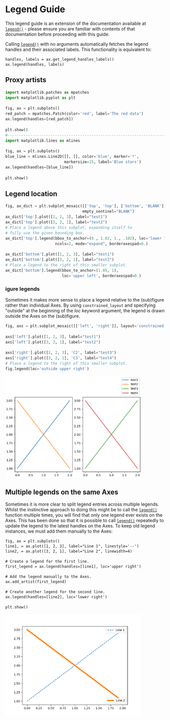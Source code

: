 # Legend Guide

This legend guide is an extension of the documentation available at [`legend()`](https://matplotlib.org/stable/api/_as_gen/matplotlib.pyplot.legend.html#matplotlib.pyplot.legend) - please ensure you are familiar with contents of that documentation before proceeding with this guide.

Calling [`legend()`](https://matplotlib.org/stable/api/_as_gen/matplotlib.pyplot.legend.html#matplotlib.pyplot.legend) with no arguments automatically fetches the legend handles and their associated labels. This functionality is equivalent to:

```
handles, labels = ax.get_legend_handles_labels()
ax.legend(handles, labels)
```

## Proxy artists

```python
import matplotlib.patches as mpatches
import matplotlib.pyplot as plt

fig, ax = plt.subplots()
red_patch = mpatches.Patch(color='red', label='The red data')
ax.legend(handles=[red_patch])

plt.show()
#---------------------------------------------------------------------------------------------------
import matplotlib.lines as mlines

fig, ax = plt.subplots()
blue_line = mlines.Line2D([], [], color='blue', marker='*',
                          markersize=15, label='Blue stars')
ax.legend(handles=[blue_line])

plt.show()
```

## Legend location

```python
fig, ax_dict = plt.subplot_mosaic([['top', 'top'], ['bottom', 'BLANK']],
                                  empty_sentinel="BLANK")
ax_dict['top'].plot([1, 2, 3], label="test1")
ax_dict['top'].plot([3, 2, 1], label="test2")
# Place a legend above this subplot, expanding itself to
# fully use the given bounding box.
ax_dict['top'].legend(bbox_to_anchor=(0., 1.02, 1., .102), loc='lower left',
                      ncols=2, mode="expand", borderaxespad=0.)

ax_dict['bottom'].plot([1, 2, 3], label="test1")
ax_dict['bottom'].plot([3, 2, 1], label="test2")
# Place a legend to the right of this smaller subplot.
ax_dict['bottom'].legend(bbox_to_anchor=(1.05, 1),
                         loc='upper left', borderaxespad=0.)
```

### igure legends

Sometimes it makes more sense to place a legend relative to the (sub)figure rather than individual Axes. By using `constrained_layout` and specifying "outside" at the beginning of the *loc* keyword argument, the legend is drawn outside the Axes on the (sub)figure.

```python
fig, axs = plt.subplot_mosaic([['left', 'right']], layout='constrained')

axs['left'].plot([1, 2, 3], label="test1")
axs['left'].plot([3, 2, 1], label="test2")

axs['right'].plot([1, 2, 3], 'C2', label="test3")
axs['right'].plot([3, 2, 1], 'C3', label="test4")
# Place a legend to the right of this smaller subplot.
fig.legend(loc='outside upper right')
```

<img src="Legend guide.assets/sphx_glr_legend_guide_004.png" alt="legend guide" style="zoom:67%;" />

## Multiple legends on the same Axes

Sometimes it is more clear to split legend entries across multiple legends. Whilst the instinctive approach to doing this might be to call the [`legend()`](https://matplotlib.org/stable/api/_as_gen/matplotlib.pyplot.legend.html#matplotlib.pyplot.legend) function multiple times, you will find that only one legend ever exists on the Axes. This has been done so that it is possible to call [`legend()`](https://matplotlib.org/stable/api/_as_gen/matplotlib.pyplot.legend.html#matplotlib.pyplot.legend) repeatedly to update the legend to the latest handles on the Axes. To keep old legend instances, we must add them manually to the Axes:

```
fig, ax = plt.subplots()
line1, = ax.plot([1, 2, 3], label="Line 1", linestyle='--')
line2, = ax.plot([3, 2, 1], label="Line 2", linewidth=4)

# Create a legend for the first line.
first_legend = ax.legend(handles=[line1], loc='upper right')

# Add the legend manually to the Axes.
ax.add_artist(first_legend)

# Create another legend for the second line.
ax.legend(handles=[line2], loc='lower right')

plt.show()
```

<img src="Legend guide.assets/sphx_glr_legend_guide_007.png" alt="legend guide" style="zoom:67%;" />